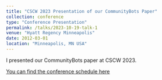 ```yaml
---
title: "CSCW 2023 Presentation of our CommunityBots Paper"
collection: conference
type: "Conference Presentation"
permalink: /talks/2023-10-19-talk-1
venue: "Hyatt Regency Minneapolis"
date: 2012-03-01
location: "Minneapolis, MN USA"
---
```



I presented our CommunityBots paper at CSCW 2023.

[You can find the conference schedule here](https://programs.sigchi.org/cscw/2023/program/session/124608)